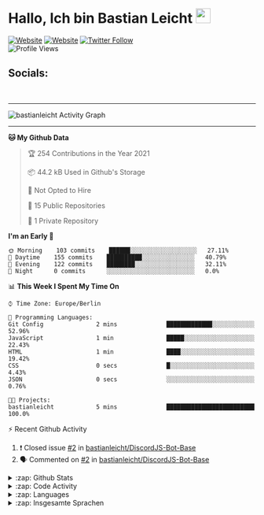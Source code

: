 <h1>Hallo, Ich bin Bastian Leicht <img src="https://raw.githubusercontent.com/MartinHeinz/MartinHeinz/master/wave.gif" width="30px" alt=""></h1>

[![Website](https://img.shields.io/website?label=bastianleicht.de&style=for-the-badge&url=https%3A%2F%2Fbastianleicht.de)](https://bastianleicht.de)
[![Website](https://img.shields.io/website?label=bastianleicht.com&style=for-the-badge&url=https%3A%2F%2Fbastianleicht.com)](https://bastianleicht.com)
[![Twitter Follow](https://img.shields.io/twitter/follow/bastianleicht?color=1DA1F2&logo=twitter&style=for-the-badge)](https://twitter.com/intent/follow?original_referer=https%3A%2F%2Fgithub.com%2Fbastianleicht&screen_name=bastianleicht)
<br>
![Profile Views](https://komarev.com/ghpvc/?username=2Fbastianleicht&style=flat-square)

## Socials:
<p align="left">
  <a href="https://bastianleicht.de/"><img src="https://img.icons8.com/dusk/48/000000/domain.png" alt=""/></a>
  <a href="https://twitter.com/bastianleicht"><img src="https://img.icons8.com/cotton/48/000000/twitter.png" alt=""/></a>
  <a href="https://stackoverflow.com/users/13409812/bastian-leicht"><img src="https://img.icons8.com/color/48/000000/stackoverflow.png" alt=""/></a>
</p>

---
<img alt="bastianleicht Activity Graph" src="https://activity-graph.herokuapp.com/graph?username=bastianleicht&bg_color=0D1117&color=5BCDEC&line=5BCDEC&point=FFFFFF&hide_border=true"/>

---
<!--START_SECTION:waka-->
**🐱 My Github Data** 

> 🏆 254 Contributions in the Year 2021
 > 
> 📦 44.2 kB Used in Github's Storage 
 > 
> 🚫 Not Opted to Hire
 > 
> 📜 15 Public Repositories 
 > 
> 🔑 1 Private Repository 
 > 
**I'm an Early 🐤** 

```text
🌞 Morning    103 commits    ██████░░░░░░░░░░░░░░░░░░░   27.11% 
🌆 Daytime    155 commits    ██████████░░░░░░░░░░░░░░░   40.79% 
🌃 Evening    122 commits    ████████░░░░░░░░░░░░░░░░░   32.11% 
🌙 Night      0 commits      ░░░░░░░░░░░░░░░░░░░░░░░░░   0.0%

```


📊 **This Week I Spent My Time On** 

```text
⌚︎ Time Zone: Europe/Berlin

💬 Programming Languages: 
Git Config               2 mins              █████████████░░░░░░░░░░░░   52.96% 
JavaScript               1 min               █████░░░░░░░░░░░░░░░░░░░░   22.43% 
HTML                     1 min               ████░░░░░░░░░░░░░░░░░░░░░   19.42% 
CSS                      0 secs              █░░░░░░░░░░░░░░░░░░░░░░░░   4.43% 
JSON                     0 secs              ░░░░░░░░░░░░░░░░░░░░░░░░░   0.76%

🐱‍💻 Projects: 
bastianleicht            5 mins              █████████████████████████   100.0%

```


<!--END_SECTION:waka-->
:zap: Recent Github Activity    
<!--START_SECTION:activity-->
1. ❗️ Closed issue [#2](https://github.com/bastianleicht/DiscordJS-Bot-Base/issues/2) in [bastianleicht/DiscordJS-Bot-Base](https://github.com/bastianleicht/DiscordJS-Bot-Base)
2. 🗣 Commented on [#2](https://github.com/bastianleicht/DiscordJS-Bot-Base/issues/2) in [bastianleicht/DiscordJS-Bot-Base](https://github.com/bastianleicht/DiscordJS-Bot-Base)
<!--END_SECTION:activity-->

<details>
    <summary>:zap: Github Stats</summary>
    <pre>
        <img alt="GitHub Stats" src="https://github-readme-stats.routerabfrage.vercel.app/api?username=bastianleicht&show_icons=true&theme=dark" />
    </pre>
</details>

<details>
    <summary>:zap: Code Activity</summary>
    <pre>
        <img alt="Code activity" src="https://wakatime.com/share/@90818ae0-9ba0-4e2a-8ed8-98c30e947c50/a1ac7e83-bba7-4109-8f37-037c37bb63eb.svg" height="400" />    
    </pre>
</details>

<details>
    <summary>:zap: Languages</summary>
    <pre>
        <img alt="Languages used (7 days)" src="https://wakatime.com/share/@90818ae0-9ba0-4e2a-8ed8-98c30e947c50/b0eba8ff-2de8-4b40-929e-8c7a97a106f9.svg" height="400" />
    </pre>
</details>

<details>
    <summary>:zap: Insgesamte Sprachen</summary>
    <pre>
        <img alt="All time used Languages" src="https://wakatime.com/share/@90818ae0-9ba0-4e2a-8ed8-98c30e947c50/d328c553-68a8-4426-974c-be045b324309.svg" height="400" />
    </pre>
</details>

[Website]: https://bastianleicht.de/
